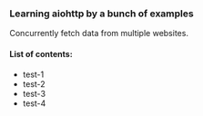 ### Learning aiohttp by a bunch of examples

Concurrently fetch data from multiple websites.

#### List of contents:
- test-1
- test-2
- test-3
- test-4
